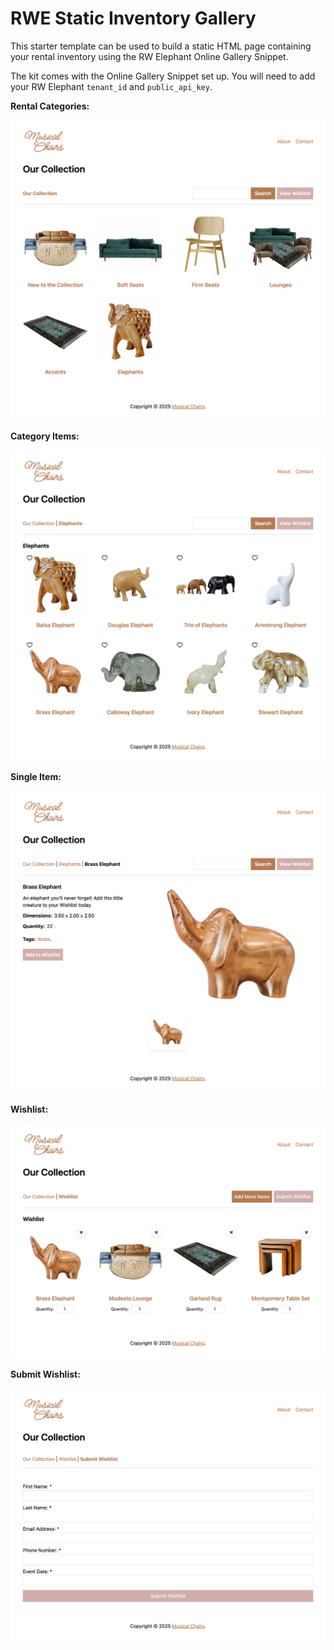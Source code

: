 # RWE Static Inventory Gallery

This starter template can be used to build a static HTML page containing your rental inventory using the RW Elephant Online Gallery Snippet.

The kit comes with the Online Gallery Snippet set up. You will need to add your RW Elephant `tenant_id` and `public_api_key`.

**Rental Categories:**

![Rental Category View](readme/01.png)

**Category Items:**

![Category Item View](readme/03.png)

**Single Item:**

![Single Item View](readme/04.png)

**Wishlist:**

![Wishlist View](readme/05.png)

**Submit Wishlist:**

![Submit Wishlist View](readme/06.png)